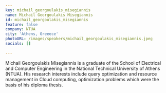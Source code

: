 ```yaml
---
key: michail_georgoulakis_misegiannis
name: Michail Georgoulakis Misegiannis
id: michail_georgoulakis_misegiannis
feature: false
company: NTUA
city: 'Athens, Greeece'
photoURL: /images/speakers/michail_georgoulakis_misegiannis.jpeg
socials: []
 
---
```

Michail Georgoulakis Misegiannis is a graduate of the School of Electrical and Computer Engineering in the National Technical University of Athens (NTUA). His research interests include query optimization and resource management in Cloud computing, optimization problems which were the basis of his diploma thesis.